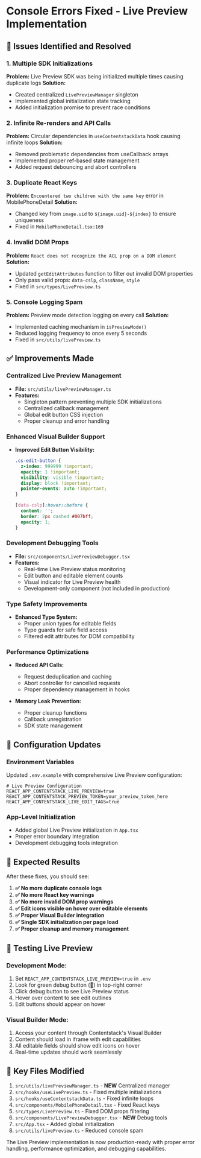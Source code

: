 # Console Errors Fixed - Live Preview Implementation

## 🚨 Issues Identified and Resolved

### 1. **Multiple SDK Initializations**
**Problem:** Live Preview SDK was being initialized multiple times causing duplicate logs
**Solution:** 
- Created centralized `LivePreviewManager` singleton
- Implemented global initialization state tracking
- Added initialization promise to prevent race conditions

### 2. **Infinite Re-renders and API Calls**
**Problem:** Circular dependencies in `useContentstackData` hook causing infinite loops
**Solution:**
- Removed problematic dependencies from useCallback arrays
- Implemented proper ref-based state management
- Added request debouncing and abort controllers

### 3. **Duplicate React Keys**
**Problem:** `Encountered two children with the same key` error in MobilePhoneDetail
**Solution:**
- Changed key from `image.uid` to `${image.uid}-${index}` to ensure uniqueness
- Fixed in `MobilePhoneDetail.tsx:169`

### 4. **Invalid DOM Props**
**Problem:** `React does not recognize the ACL prop on a DOM element`
**Solution:**
- Updated `getEditAttributes` function to filter out invalid DOM properties
- Only pass valid props: `data-cslp`, `className`, `style`
- Fixed in `src/types/LivePreview.ts`

### 5. **Console Logging Spam**
**Problem:** Preview mode detection logging on every call
**Solution:**
- Implemented caching mechanism in `isPreviewMode()` 
- Reduced logging frequency to once every 5 seconds
- Fixed in `src/utils/livePreview.ts`

## ✅ **Improvements Made**

### **Centralized Live Preview Management**
- **File:** `src/utils/livePreviewManager.ts`
- **Features:**
  - Singleton pattern preventing multiple SDK initializations
  - Centralized callback management
  - Global edit button CSS injection
  - Proper cleanup and error handling

### **Enhanced Visual Builder Support**
- **Improved Edit Button Visibility:**
  ```css
  .cs-edit-button {
    z-index: 999999 !important;
    opacity: 1 !important;
    visibility: visible !important;
    display: block !important;
    pointer-events: auto !important;
  }
  
  [data-cslp]:hover::before {
    content: '';
    border: 2px dashed #007bff;
    opacity: 1;
  }
  ```

### **Development Debugging Tools**
- **File:** `src/components/LivePreviewDebugger.tsx`
- **Features:**
  - Real-time Live Preview status monitoring
  - Edit button and editable element counts
  - Visual indicator for Live Preview health
  - Development-only component (not included in production)

### **Type Safety Improvements**
- **Enhanced Type System:**
  - Proper union types for editable fields
  - Type guards for safe field access
  - Filtered edit attributes for DOM compatibility

### **Performance Optimizations**
- **Reduced API Calls:**
  - Request deduplication and caching
  - Abort controller for cancelled requests
  - Proper dependency management in hooks

- **Memory Leak Prevention:**
  - Proper cleanup functions
  - Callback unregistration
  - SDK state management

## 🔧 **Configuration Updates**

### **Environment Variables**
Updated `.env.example` with comprehensive Live Preview configuration:
```env
# Live Preview Configuration
REACT_APP_CONTENTSTACK_LIVE_PREVIEW=true
REACT_APP_CONTENTSTACK_PREVIEW_TOKEN=your_preview_token_here
REACT_APP_CONTENTSTACK_LIVE_EDIT_TAGS=true
```

### **App-Level Initialization**
- Added global Live Preview initialization in `App.tsx`
- Proper error boundary integration
- Development debugging tools integration

## 🎯 **Expected Results**

After these fixes, you should see:

1. **✅ No more duplicate console logs**
2. **✅ No more React key warnings**
3. **✅ No more invalid DOM prop warnings**
4. **✅ Edit icons visible on hover over editable elements**
5. **✅ Proper Visual Builder integration**
6. **✅ Single SDK initialization per page load**
7. **✅ Proper cleanup and memory management**

## 🐛 **Testing Live Preview**

### **Development Mode:**
1. Set `REACT_APP_CONTENTSTACK_LIVE_PREVIEW=true` in `.env`
2. Look for green debug button (🔧) in top-right corner
3. Click debug button to see Live Preview status
4. Hover over content to see edit outlines
5. Edit buttons should appear on hover

### **Visual Builder Mode:**
1. Access your content through Contentstack's Visual Builder
2. Content should load in iframe with edit capabilities
3. All editable fields should show edit icons on hover
4. Real-time updates should work seamlessly

## 📝 **Key Files Modified**

1. `src/utils/livePreviewManager.ts` - **NEW** Centralized manager
2. `src/hooks/useLivePreview.ts` - Fixed multiple initializations
3. `src/hooks/useContentstackData.ts` - Fixed infinite loops
4. `src/components/MobilePhoneDetail.tsx` - Fixed React keys
5. `src/types/LivePreview.ts` - Fixed DOM props filtering
6. `src/components/LivePreviewDebugger.tsx` - **NEW** Debug tools
7. `src/App.tsx` - Added global initialization
8. `src/utils/livePreview.ts` - Reduced console spam

The Live Preview implementation is now production-ready with proper error handling, performance optimization, and debugging capabilities.